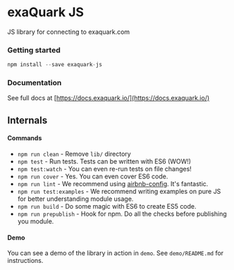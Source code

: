 # exaQuark JS

JS library for connecting to exaquark.com

### Getting started

```javascript
npm install --save exaquark-js
```

### Documentation

See full docs at [https://docs.exaquark.io/](https://docs.exaquark.io/)



## Internals

#### Commands

- `npm run clean` - Remove `lib/` directory
- `npm test` - Run tests. Tests can be written with ES6 (WOW!)
- `npm test:watch` - You can even re-run tests on file changes!
- `npm run cover` - Yes. You can even cover ES6 code.
- `npm run lint` - We recommend using [airbnb-config](https://github.com/airbnb/javascript/tree/master/packages/eslint-config-airbnb). It's fantastic.
- `npm run test:examples` - We recommend writing examples on pure JS for better understanding module usage.
- `npm run build` - Do some magic with ES6 to create ES5 code.
- `npm run prepublish` - Hook for npm. Do all the checks before publishing you module.


#### Demo

You can see a demo of the library in action in `demo`. See `demo/README.md` for instructions.
